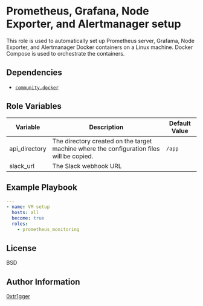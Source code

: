 Prometheus, Grafana, Node Exporter, and Alertmanager setup
=========

This role is used to automatically set up Prometheus server, Grafama, Node Exporter, and Alertmanager Docker containers on a Linux machine. Docker Compose is used to orchestrate the containers.

Dependencies
------------

- [`community.docker`](https://docs.ansible.com/ansible/latest/collections/community/docker/index.html)

Role Variables
--------------

|Variable|Description|Default Value|
|-|-|-|
|api_directory|The directory created on the target machine where the configuration files will be copied.|`/app`|
|slack_url|The Slack webhook URL| |


Example Playbook
----------------

```YAML
---
- name: VM setup
  hosts: all
  become: true
  roles:
    - prometheus_monitoring
```

License
-------

BSD

Author Information
------------------

[0xtr1gger](https://github.com/0xtr1gger)
